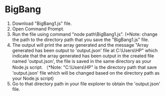 # BigBang

1. Download "BigBang1.js" file.
2. Open Command Prompt.
3. Run the file using command "node path\BigBang1.js". (*Note: change the path to the directory path that you save the "BigBang1.js" file.
4. The output will print the array generated and the message "Array generated has been output to 'output.json' file at C:\Users\HP" which indicate that the array generated has been output in the created file named 'output.json', the file is saved in the same directory as your Node.js script.  （*Note: "C:\Users\HP" is the directory path that save 'output.json' file which will be changed based on the directory path as your Node.js script)
5. Go to that directory path in your file explorer to obtain the 'output.json' file.
